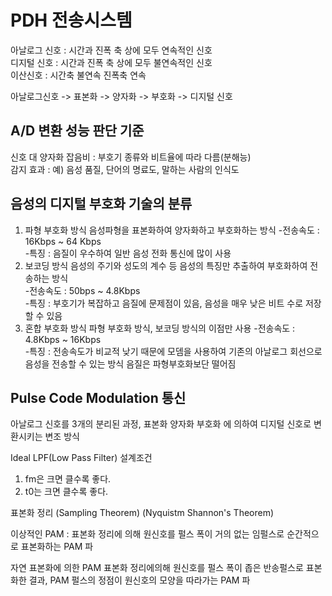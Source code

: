 # PDH 전송시스템

아날로그 신호 : 시간과 진폭 축 상에 모두 연속적인 신호\
디지털 신호 : 시간과 진폭 축 상에 모두 불연속적인 신호\
이산신호 : 시간축 불연속 진폭축 연속

아날로그신호 -> 표본화 -> 양자화 -> 부호화 -> 디지털 신호

## A/D 변환 성능 판단 기준

신호 대 양자화 잡음비 : 부호기 종류와 비트율에 따라 다름(분해능)\
감지 효과 : 예) 음성 품질, 단어의 명료도, 말하는 사람의 인식도

## 음성의 디지털 부호화 기술의 분류

1. 파형 부호화 방식
   음성파형을 표본화하여 양자화하고 부호화하는 방식 -전송속도 : 16Kbps ~ 64 Kbps \
   -특징 : 음질이 우수하여 일반 음성 전화 통신에 많이 사용
2. 보코딩 방식
   음성의 주기와 성도의 계수 등 음성의 특징만 추출하여 부호화하여 전송하는 방식\
   -전송속도 : 50bps ~ 4.8Kbps\
   -특징 : 부호기가 복잡하고 음질에 문제점이 있음, 음성을 매우 낮은 비트 수로 저장할 수 있음
3. 혼합 부호화 방식
   파형 부호화 방식, 보코딩 방식의 이점만 사용 -전송속도 : 4.8Kbps ~ 16Kbps \
   -특징 : 전송속도가 비교적 낮기 때문에 모뎀을 사용하여 기존의 아날로그 회선으로 음성을 전송할 수 있는 방식 음질은 파형부호화보단 떨어짐

## Pulse Code Modulation 통신

아날로그 신호를 3개의 분리된 과정, 표본화 양자화 부호화 에 의하여 디지털 신호로 변환시키는 변조 방식

Ideal LPF(Low Pass Filter) 설계조건

1. fm은 크면 클수록 좋다.
2. t0는 크면 클수록 좋다.

표본화 정리 (Sampling Theorem) (Nyquistm Shannon's Theorem)

이상적인 PAM : 표본화 정리에 의해 원신호를 펄스 폭이 거의 없는 임펄스로 순간적으로 표본화하는 PAM 파

자연 표본화에 의한 PAM 표본화 정리에의해 원신호를 펄스 폭이 좁은 반송펄스로 표본화한 결과, PAM 펄스의 정점이 원신호의 모양을 따라가는 PAM 파
